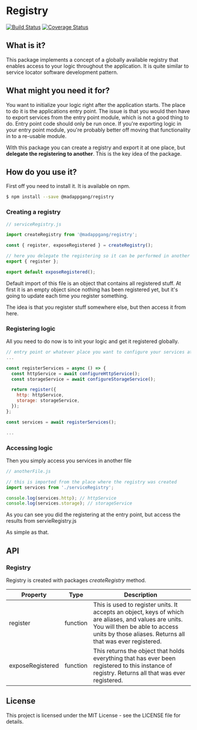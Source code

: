 Registry
===

[![Build Status](https://travis-ci.org/MadAppGang/mag-service-registry.svg?branch=master)](https://travis-ci.org/MadAppGang/mag-service-registry)
[![Coverage Status](https://coveralls.io/repos/github/MadAppGang/mag-service-registry/badge.svg?branch=master)](https://coveralls.io/github/MadAppGang/mag-service-registry?branch=master)
## What is it?
This package implements a concept of a globally available registry that enables access to your logic throughout the application.
It is quite similar to service locator software development pattern.

## What might you need it for?
You want to initialize your logic right after the application starts. The place to do it is the applications entry point.
The issue is that you would then have to export services from the entry point module, which is not a good thing to do. Entry point code should only be run once. If you're exporting logic in your entry point module, you're probably better off moving that functionality in to a re-usable module.

With this package you can create a registry and export it at one place, but **delegate the registering to another**.
This is the key idea of the package.

## How do you use it?
First off you need to install it. It is available on npm.
```bash
$ npm install --save @madappgang/registry
```

### Creating a registry
```javascript
// serviceRegistry.js

import createRegistry from '@madappgang/registry';

const { register, exposeRegistered } = createRegistry();

// here you delegate the registering so it can be performed in another file
export { register };

export default exposeRegistered();

```
Default import of this file is an object that contains all registered stuff. At first it is an empty object since nothing has been registered yet, but it's going to update each time you register something.

The idea is that you register stuff somewhere else, but then access it from here.

### Registering logic
All you need to do now is to init your logic and get it registered globally.

```javascript
// entry point or whatever place you want to configure your services at
...

const registerServices = async () => {
  const httpService = await configureHttpService();
  const storageService = await configureStorageService();

  return register({
    http: httpService,
    storage: storageService,
  });
};

const services = await registerServices();

...
```

### Accessing logic
Then you simply access you services in another file
```javascript
// anotherFile.js

// this is imported from the place where the registry was created
import services from './serviceRegistry';

console.log(services.http); // httpService
console.log(services.storage); // storageService
```

As you can see you did the registering at the entry point, but access the results from servieRegistry.js

As simple as that.

## API
### Registry
Registry is created with packages *createRegistry* method.

| Property | Type | Description |
| --- | --- | --- |
| register | function | This is used to register units. It accepts an object, keys of which are aliases, and values are units. You will then be able to access units by those aliases. Returns all that was ever registered.
| exposeRegistered | function | This returns the object that holds everything that has ever been registered to this instance of registry. Returns all that was ever registered.

## License
This project is licensed under the MIT License - see the LICENSE file for details.





